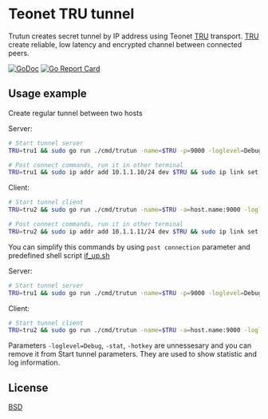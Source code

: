 # Teonet TRU tunnel

Trutun creates secret tunnel by IP address using Teonet [TRU](https://github.com/teonet-go/tru) transport. [TRU](https://github.com/teonet-go/tru) create reliable, low latency and encrypted channel between connected peers.

[![GoDoc](https://godoc.org/github.com/teonet-go/trutun?status.svg)](https://godoc.org/github.com/teonet-go/trutun/)
[![Go Report Card](https://goreportcard.com/badge/github.com/teonet-go/trutun)](https://goreportcard.com/report/github.com/teonet-go/trutun)

## Usage example

Create regular tunnel between two hosts

Server:

```bash
# Start tunnel server
TRU=tru1 && sudo go run ./cmd/trutun -name=$TRU -p=9000 -loglevel=Debug -stat -hotkey

# Post connect commands, run it in other terminal
TRU=tru1 && sudo ip addr add 10.1.1.10/24 dev $TRU && sudo ip link set up dev $TRU
```

Client:

```bash
# Start tunnel client
TRU=tru2 && sudo go run ./cmd/trutun -name=$TRU -a=host.name:9000 -loglevel=Debug -stat -hotkey

# Post connect commands, run it in other terminal
TRU=tru2 && sudo ip addr add 10.1.1.11/24 dev $TRU && sudo ip link set up dev $TRU
```

You can simplify this commands by using `post connection` parameter and predefined shell script [if_up.sh](if_up.sh)

Server:

```bash
# Start tunnel server
TRU=tru1 && sudo go run ./cmd/trutun -name=$TRU -p=9000 -loglevel=Debug -stat -hotkey -pc="./if_up.sh $TRU 10.1.1.10/24"
```

Client:

```bash
# Start tunnel client
TRU=tru2 && sudo go run ./cmd/trutun -name=$TRU -a=host.name:9000 -loglevel=Debug -stat -hotkey -pc="./if_up.sh $TRU 10.1.1.11/24"
```

Parameters `-loglevel=Debug`, `-stat`, `-hotkey` are unnessesary and you can remove it from Start tunnel parameters. They are used to show statistic and log information.

## License

[BSD](LICENSE)
